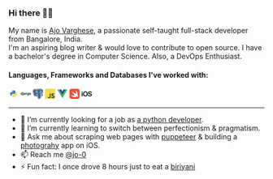 ### Hi there 👋🏽

My name is [Ajo Varghese](https://www.linkedin.com/in/jo-0/), a passionate self-taught full-stack developer from Bangalore, India.\
I'm an aspiring blog writer & would love to contribute to open source. I have a bachelor's degree in Computer Science. Also, a DevOps Enthusiast.


#### Languages, Frameworks and Databases I've worked with:

<code><a href="https://www.python.org"><img height="20" src="https://raw.githubusercontent.com/github/explore/main/topics/python/python.png"></a></code>
<code><a href="https://www.djangoproject.com"><img height="20" src="https://raw.githubusercontent.com/github/explore/main/topics/django/django.png"></a></code>
<code><a href="https://www.postgresql.org"><img height="20" src="https://raw.githubusercontent.com/github/explore/main/topics/postgresql/postgresql.png"></a></code>
<code><a href="https://developer.mozilla.org/en-US/docs/Web/javascript"><img height="20" src="https://raw.githubusercontent.com/github/explore/main/topics/javascript/javascript.png"></a></code>
<code><a href="https://vuejs.org"><img height="20" src="https://raw.githubusercontent.com/github/explore/main/topics/vue/vue.png"></a></code>
<code><a href="https://www.swift.org"><img height="20" src="https://raw.githubusercontent.com/github/explore/main/topics/swift/swift.png"></a></code>
<code><a href="https://developer.apple.com/ios/"><img height="20" src="https://raw.githubusercontent.com/github/explore/main/topics/ios/ios.png"></a></code>

---
- 🔭 I’m currently looking for a job as [a python developer](https://ajovarghese.com/).
- 🌱 I’m currently learning to switch between perfectionism & pragmatism.
- 💬 Ask me about scraping web pages with [puppeteer](https://developer.chrome.com/docs/puppeteer/overview/) & building a [photograhy](https://kartickvad.github.io/futurecam-website/) app on iOS.
- 📫 Reach me [@jo-0](mailto:jo-0@outlook.in)
- ⚡ Fun fact: I once drove 8 hours just to eat a [biriyani](https://en.wikipedia.org/wiki/Biryani)


<!--
**jo-0/jo-0** is a ✨ _special_ ✨ repository because its `README.md` (this file) appears on your GitHub profile.
🔨 [WIP](https://ajovarghese.com/)

Here are some ideas to get you started:

- 🔭 I’m currently working on ...
- 🌱 I’m currently learning ...
- 👯 I’m looking to collaborate on ...
- 🤔 I’m looking for help with ...
- 💬 Ask me about ...
- 📫 How to reach me: ...
- 😄 Pronouns: ...
- ⚡ Fun fact: ...
-->
